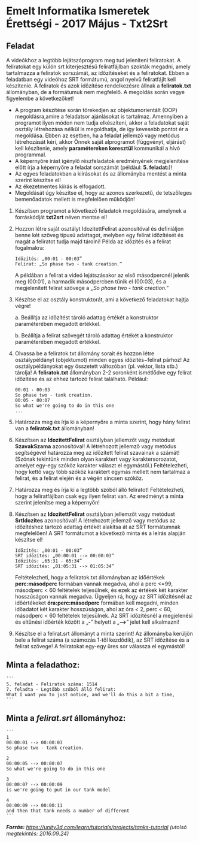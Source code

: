 # Emelt Informatika Ismeretek Érettségi - 2017 Május - Txt2Srt

## Feladat
A videókhoz a legtöbb lejátszóprogram meg tud jeleníteni feliratokat. 
A feliratokat egy külön srt kiterjesztésű feliratfájlban szokták megadni, amely tartalmazza a feliratok sorszámát, az időzítéseket és a feliratokat. 
Ebben a feladatban egy videóhoz SRT formátumú, angol nyelvű feliratfájlt kell készítenie. 
A feliratok és azok időzítése rendelkezésre állnak a **feliratok.txt** állományban, de a formátumuk nem megfelelő.
A megoldás során vegye figyelembe a következőket!
- A program készítése során törekedjen az objektumorientált (OOP) megoldásra,amire a feladatsor ajánlásokat is tartalmaz. 
Amennyiben a programot ilyen módon nem tudja elkészíteni, akkor a feladatokat saját osztály létrehozása nélkül is megoldhatja, de így kevesebb pontot ér a megoldása. 
Ebben az esetben, ha a feladat jellemző vagy metódus létrehozását kéri, akkor Önnek saját alprogramot (függvényt, eljárást) kell készítenie, amely **paramétereken keresztül** kommunikál a hívó programmal.
- A képernyőre írást igénylő részfeladatok eredményének megjelenítése előtt írja a képernyőre a feladat sorszámát (például: **5. feladat:**)!
- Az egyes feladatokban a kiírásokat és az állományba mentést a minta szerint készítse el!
- Az ékezetmentes kiírás is elfogadott.
- Megoldását úgy készítse el, hogy az azonos szerkezetű, de tetszőleges bemenőadatok mellett is megfelelően működjön!

1. Készítsen programot a következő feladatok megoldására, amelynek a forráskódját **txt2srt** néven mentse el!

2. Hozzon létre saját osztályt IdozitettFelirat azonosítóval és definiáljon benne két szöveg típusú adattagot, melyben egy felirat időzítését és magát a feliratot tudja majd tárolni!
Példa az időzítés és a felirat fogalmakra:
	```
	Időzítés: „00:01 - 00:03”
	Felirat: „So phase two - tank creation.”
	```
	A példában a felirat a videó lejátszásakor az első másodpercnél jelenik meg (00:01), a harmadik másodpercben tűnik el (00:03), és a megjelenített felirat szövege a _„So phase two - tank creation.”_

3. Készítse el az osztály konstruktorát, ami a következő feladatokat hajtja végre!

	a. Beállítja az időzítést tároló adattag értékét a konstruktor paraméterében megadott értékkel.
	
	b. Beállítja a felirat szövegét tároló adattag értékét a konstruktor paraméterében megadott értékkel.

4. Olvassa be a feliratok.txt állomány sorait és hozzon létre osztálypéldányt (objektumot) minden egyes időzítés−felirat párhoz! 
Az osztálypéldányokat egy összetett változóban (pl. vektor, lista stb.) tárolja!
A **feliratok.txt** állományban 2-2 soronként ismétlődve egy felirat időzítése és az ehhez tartozó felirat található.
Például:
	```
	00:01 - 00:03
	So phase two - tank creation.
	00:05 - 00:07
	So what we're going to do in this one
	...
	```

5. Határozza meg és írja ki a képernyőre a minta szerint, hogy hány felirat van a **feliratok.txt** állományban!

6. Készítsen az **IdozitettFelirat** osztályban jellemzőt vagy metódust **SzavakSzama** azonosítóval! 
A létrehozott jellemző vagy metódus segítségével határozza meg az időzített felirat szavainak a számát!
(Szónak tekintünk minden olyan karaktert vagy karaktersorozatot, amelyet egy-egy szóköz karakter választ el egymástól.) 
Feltételezheti, hogy kettő vagy több szóköz karaktert egymás mellett nem tartalmaz a felirat, és a felirat elején és a végén sincsen szóköz.

7. Határozza meg és írja ki a legtöbb szóból álló feliratot! Feltételezheti, hogy a feliratfájlban csak egy ilyen felirat van. 
Az eredményt a minta szerint jelenítse meg a képernyőn!

8. Készítsen az **IdozitettFelirat** osztályban jellemzőt vagy metódust **SrtIdozites** azonosítóval! 
A létrehozott jellemző vagy metódus az időzítéshez tartozó adattag értékét alakítsa át az SRT formátumnak megfelelően! 
A SRT formátumot a következő minta és a leírás alapján készítse el!
	```
	Időzítés: „00:01 - 00:03”
	SRT időzítés: „00:00:01 --> 00:00:03”
	Időzítés: „65:31 - 65:34”
	SRT időzítés: „01:05:31 --> 01:05:34”
	```
	Feltételezheti, hogy a feliratok.txt állományban az időértékek **perc:másodperc** formában vannak megadva, ahol a perc <=99, másodperc < 60 feltételek teljesülnek, és ezek az értékek két karakter hosszúságon vannak megadva.
	Ügyeljen rá, hogy az SRT időzítésnél az időértékeket **óra:perc:másodperc** formában kell megadni, minden időadatot két karakter hosszúságon, ahol az óra < 2, perc < 60, másodperc < 60 feltételek teljesülnek. 
	Az SRT időzítésnél a megjelenési és eltűnési időérték között a „**-**” helyett a „**-->**” jelet kell alkalmazni!


9. Készítse el a felirat.srt állományt a minta szerint! 
Az állományba kerüljön bele a felirat száma (a számozás 1-től kezdődik), az SRT időzítése és a felirat szövege! 
A feliratokat egy-egy üres sor válassza el egymástól!

## Minta a feladathoz:
	```
	5. feladat - Feliratok száma: 1514
	7. feladta - Legtöbb szóból álló felirat:
	What I want you to just notice, and we'll do this a bit a time,
	```

## Minta a _felirat.srt_ állományhoz:
	```
	1
	00:00:01 --> 00:00:03
	So phase two - tank creation.

	2
	00:00:05 --> 00:00:07
	So what we're going to do in this one

	3
	00:00:07 --> 00:00:09
	is we're going to put in our tank model

	4
	00:00:09 --> 00:00:11
	and then that tank needs a number of different
	```

**_Forrás:_**
_https://unity3d.com/learn/tutorials/projects/tanks-tutorial (utolsó megtekintés: 2016.09.24)_